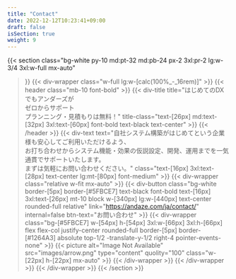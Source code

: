 ```yaml
---
title: "Contact"
date: 2022-12-12T10:23:41+09:00
draft: false
isSection: true
weight: 9
---
```


{{< section
    class="bg-white py-10 md:pt-32 md:pb-24 px-2 3xl:pr-2 lg:w-3/4 3xl:w-full mx-auto"
>}}
    {{< div-wrapper
        class="w-full lg:w-[calc(100%_-_16rem)]"
    >}}
        {{< header
            class="mb-10 font-bold"
        >}}
            {{< div-title
                title="はじめてのDXでもアンダーズが<br class='hidden 3xl:block'>ゼロからサポート<br class='hidden 3xl:block'>プランニング・見積もりは無料！"
                title-class="text-[26px] md:text-[32px] 3xl:text-[60px] font-bold text-black text-center"
            >}}
        {{< /header >}}
        {{< div-text
            text="自社システム構築がはじめてという企業様も安心してご利用いただけるよう、<br class='hidden 3xl:block'>お打ち合わせからシステム機能・効果の仮説設定、開発、運用までを一気通貫でサポートいたします。<br class='hidden 3xl:block'>まずは気軽にお問い合わせください。"
            class="text-[16px] 3xl:text-[28px] text-center lg:mt-[80px] font-medium"
        >}}
        {{< div-wrapper
            class="relative w-fit mx-auto"
        >}}
            {{< div-button
                class="bg-white border-[5px] border-[#5FBCE7] text-black font-bold text-[16px] 3xl:text-[26px] mt-10 block w-[340px] lg:w-[440px] text-center rounded-full relative"
                link="https://andaze.com/ja/contact/"
                internal=false
                btn-text="お問い合わせ"
            >}}
            {{< div-wrapper
                class="bg-[#5FBCE7] w-[54px] h-[54px] 3xl:w-[66px] 3xl:h-[66px] flex flex-col justify-center rounded-full border-[5px] border-[#1264A3] absolute top-1/2 -translate-y-1/2 right-4 pointer-events-none"
            >}}
                {{< picture
                    alt="Image Not Available" src="images/arrow.png" type="content" quolity="100" class="w-[22px] h-[22px] mx-auto"
                >}}
            {{< /div-wrapper >}}
        {{< /div-wrapper >}}
     {{< /div-wrapper >}}
{{< /section >}}